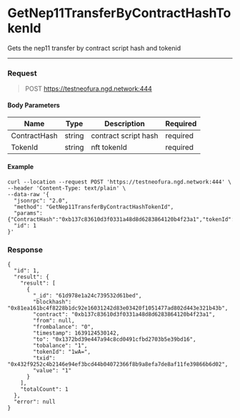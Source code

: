 # GetNep11TransferByContractHashTokenId
Gets the nep11 transfer by contract script hash and tokenid
<hr>

### Request

> POST https://testneofura.ngd.network:444

#### Body Parameters

|    Name    | Type | Description | Required |
| ---------- | --- |    ------    | ----|
| ContractHash     | string|  contract script hash| required|
| TokenId     | string|  nft tokenId| required|


#### Example
```
curl --location --request POST 'https://testneofura.ngd.network:444' \
--header 'Content-Type: text/plain' \
--data-raw '{
  "jsonrpc": "2.0",
  "method": "GetNep11TransferByContractHashTokenId",
  "params": {"ContractHash":"0xb137c83610d3f0331a48d8d6283864120b4f23a1","tokenId":"1wA="},
  "id": 1
}'
```
### Response
```json5
{
  "id": 1,
  "result": {
    "result": [
      {
        "_id": "61d978e1a24c739532d61bed",
        "blockhash": "0x81ea161bc4f8228b1dc92e16031242d83e03420f1051477ad802d443e321b43b",
        "contract": "0xb137c83610d3f0331a48d8d6283864120b4f23a1",
        "from": null,
        "frombalance": "0",
        "timestamp": 1639124530142,
        "to": "0x1372bd39e447a94c8cd0491cfbd2703b5e39bd16",
        "tobalance": "1",
        "tokenId": "1wA=",
        "txid": "0x432f9252c4b2146e94ef3bcd44b04072366f8b9a8efa7de8af11fe39866b6d02",
        "value": "1"
      }
    ],
    "totalCount": 1
  },
  "error": null
}
```
